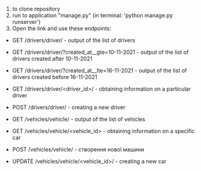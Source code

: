 1. to clone repository 
2. run to application "manage.py" (in terminal: 'python manage.py runserver')
3. Open the link and use these endpoints:

+ GET /drivers/driver/ - output of the list of drivers
+ GET /drivers/driver/?created_at__gte=10-11-2021 - output of the list of drivers created after 10-11-2021
+ GET /drivers/driver/?created_at__lte=16-11-2021 - output of the list of drivers created before 16-11-2021
+ GET /drivers/driver/<driver_id>/ - obtaining information on a particular driver
+ POST /drivers/driver/ - creating a new driver

+ GET /vehicles/vehicle/ - output of the list of vehicles
+ GET /vehicles/vehicle/<vehicle_id> - obtaining information on a specific car
+ POST /vehicles/vehicle/ - створення нової машини
+ UPDATE /vehicles/vehicle/<vehicle_id>/ - creating a new car

